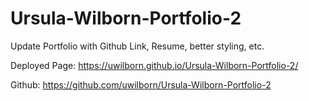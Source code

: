 # Ursula-Wilborn-Portfolio-2
Update Portfolio with Github Link, Resume, better styling, etc.

Deployed Page: https://uwilborn.github.io/Ursula-Wilborn-Portfolio-2/

Github: https://github.com/uwilborn/Ursula-Wilborn-Portfolio-2